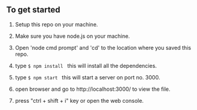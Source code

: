 ## To get started

1. Setup this repo on your machine.

2. Make sure you have node.js on your machine.

3. Open 'node cmd prompt' and 'cd' to the location where you saved this repo.

4. type ```$ npm install ``` this will install all the dependencies.

5. type ```$ npm start ``` this will start a server on port no. 3000.

6. open browser and go to http://localhost:3000/ to view the file.

7. press "ctrl + shift + i" key or open the web console.
